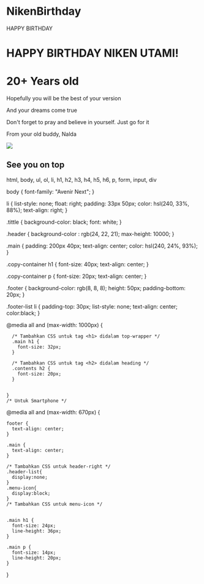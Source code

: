 # NikenBirthday
<html>
    <head>
        <meta charset="utf-8">
        <tittle>HAPPY BIRTHDAY</tittle>
        <link rel="stylesheet"href="project.css">
    </head>
    <div class="header">
        <body>
        <div class="main">
            <div class="copy-container">
            <h1>HAPPY BIRTHDAY NIKEN UTAMI!</h1>
            <h1>20+ Years old</h1>
            <p>Hopefully you will be the best of your version</p>
            <p>And your dreams come true</p>
            <p>Don't forget to pray and believe in yourself. Just go for it</p>
            <p>From your old buddy, Nalda</p> 
            <div class="contents-item">
                <img src="https://image.freepik.com/free-vector/happy-birthday-background_1344-43.jpg">
            </div>
        </div>
        <footer>
                <h2>See you on top</h2>
        </footer>
      </div>
    </body>
</html>
  
html, body,
ul, ol, li,
h1, h2, h3, h4, h5, h6, p,
form, input, div 

body {
  font-family: "Avenir Next";
}

li {
  list-style: none;
  float: right;
  padding: 33px 50px;
  color: hsl(240, 33%, 88%);
  text-align: right;
}

.tittle {
  background-color: black;
  font: white;
}

.header {
  background-color : rgb(24, 22, 21);
  max-height: 10000;
}

.main {
  padding: 200px 40px;
  text-align: center;
  color: hsl(240, 24%, 93%);
}

.copy-container h1 {
  font-size: 40px;
  text-align: center;
}

.copy-container p {
  font-size: 20px;
  text-align: center;
}

.footer {
  background-color: rgb(8, 8, 8);
  height: 50px;
  padding-bottom: 20px;
}

.footer-list li {
  padding-top: 30px;
  list-style: none;
  text-align: center;
  color:black;
}
  
@media all and (max-width: 1000px) {
    
      /* Tambahkan CSS untuk tag <h1> didalam top-wrapper */
      .main h1 {
        font-size: 32px;
      }
    
      /* Tambahkan CSS untuk tag <h2> didalam heading */
      .contents h2 {
        font-size: 20px;
      }
    
      
    }
    /* Untuk Smartphone */
   @media all and (max-width: 670px) {
   
    
    footer {
      text-align: center;
    }
    
    .main {
      text-align: center;
    }
    
    /* Tambahkan CSS untuk header-right */
    .header-list{
      display:none;
    }
    .menu-icon{
      display:block;
    }
    /* Tambahkan CSS untuk menu-icon */
    
    
    .main h1 {
      font-size: 24px;
      line-height: 36px;
    }
    
    .main p {
      font-size: 14px;
      line-height: 20px;
    }
  }
